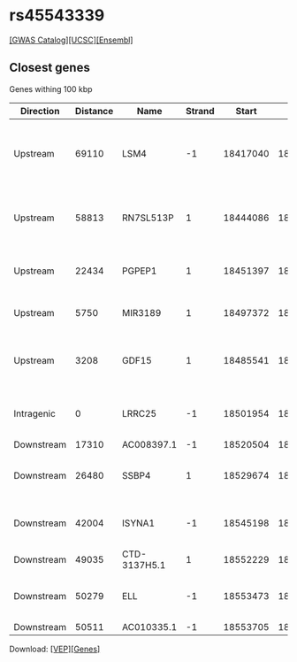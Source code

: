 # rs45543339

[[GWAS Catalog]](https://www.ebi.ac.uk/gwas/variants/rs45543339)[[UCSC]](https://genome.ucsc.edu/cgi-bin/hgTracks?position=chr19:18403194-18603194&addHighlight=hg19.chr19%3A123065528%2D123066028%23fcfcac&hgFind.matches=rs45543339&db=hg19)[[Ensembl]](https://grch37.ensembl.org/Homo_sapiens/Variation/Explore?r=19:18503194-18503194;v=rs45543339;vdb=variation)
## Closest genes

Genes withing 100 kbp

| Direction | Distance | Name | Strand | Start | End | Biotype | Description | ID |
| --------- | -------- | ---- | ------ | ----- | --- | ------- | ----------- | -- |
| Upstream | 69110 | LSM4 | -1 | 18417040 | 18434084 | protein_coding | LSM4 homolog, U6 small nuclear RNA associated (S. cerevisiae) [Source:HGNC Symbol;Acc:17259] | ENSG00000130520 |
| Upstream | 58813 | RN7SL513P | 1 | 18444086 | 18444381 | misc_RNA | RNA, 7SL, cytoplasmic 513, pseudogene [Source:HGNC Symbol;Acc:46529] | ENSG00000239821 |
| Upstream | 22434 | PGPEP1 | 1 | 18451397 | 18480760 | protein_coding | pyroglutamyl-peptidase I [Source:HGNC Symbol;Acc:13568] | ENSG00000130517 |
| Upstream | 5750 | MIR3189 | 1 | 18497372 | 18497444 | miRNA | microRNA 3189 [Source:HGNC Symbol;Acc:38307] | ENSG00000264175 |
| Upstream | 3208 | GDF15 | 1 | 18485541 | 18499986 | protein_coding | growth differentiation factor 15 [Source:HGNC Symbol;Acc:30142] | ENSG00000130513 |
| Intragenic | 0 | LRRC25 | -1 | 18501954 | 18508427 | protein_coding | leucine rich repeat containing 25 [Source:HGNC Symbol;Acc:29806] | ENSG00000175489 |
| Downstream | 17310 | AC008397.1 | -1 | 18520504 | 18520592 | miRNA |  | ENSG00000221167 |
| Downstream | 26480 | SSBP4 | 1 | 18529674 | 18545372 | protein_coding | single stranded DNA binding protein 4 [Source:HGNC Symbol;Acc:15676] | ENSG00000130511 |
| Downstream | 42004 | ISYNA1 | -1 | 18545198 | 18549111 | protein_coding | inositol-3-phosphate synthase 1 [Source:HGNC Symbol;Acc:29821] | ENSG00000105655 |
| Downstream | 49035 | CTD-3137H5.1 | 1 | 18552229 | 18554407 | antisense |  | ENSG00000268199 |
| Downstream | 50279 | ELL | -1 | 18553473 | 18632937 | protein_coding | elongation factor RNA polymerase II [Source:HGNC Symbol;Acc:23114] | ENSG00000105656 |
| Downstream | 50511 | AC010335.1 | -1 | 18553705 | 18554469 | pseudogene |  | ENSG00000256989 |


Download: [[VEP]](rs45543339_vep.json.gz)[[Genes]](rs45543339_gene.json.gz)

